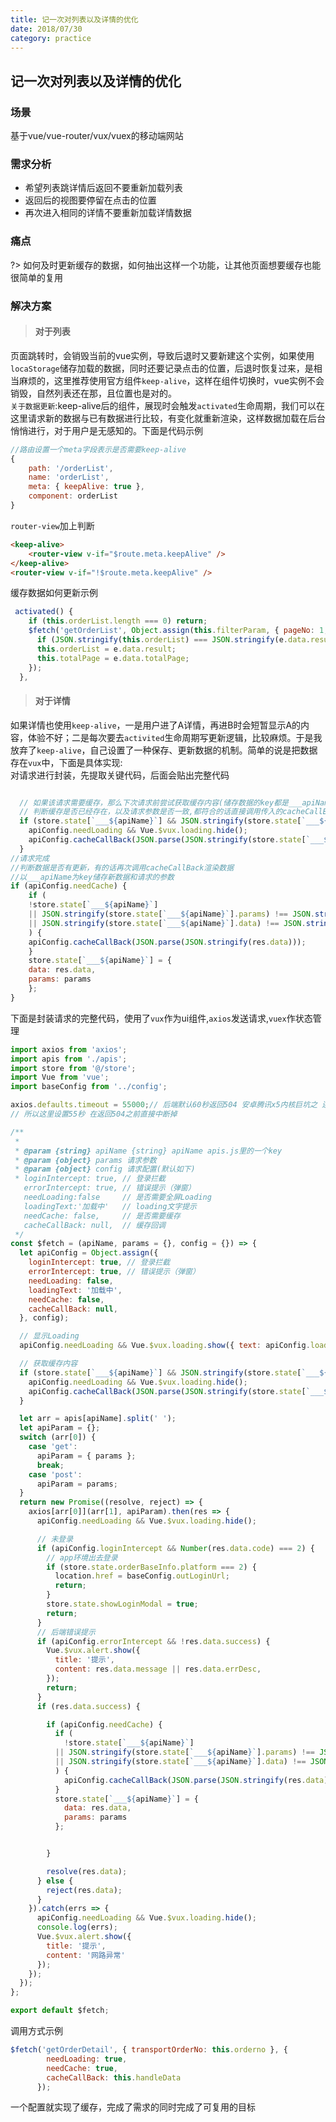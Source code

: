 ```yaml
---
title: 记一次对列表以及详情的优化
date: 2018/07/30
category: practice
---
```


## 记一次对列表以及详情的优化
### 场景  
基于vue/vue-router/vux/vuex的移动端网站
### 需求分析
- 希望列表跳详情后返回不要重新加载列表
- 返回后的视图要停留在点击的位置
- 再次进入相同的详情不要重新加载详情数据

### 痛点
?> 如何及时更新缓存的数据，如何抽出这样一个功能，让其他页面想要缓存也能很简单的复用

### 解决方案
> #### 对于列表  

页面跳转时，会销毁当前的vue实例，导致后退时又要新建这个实例，如果使用`locaStorage`储存加载的数据，同时还要记录点击的位置，后退时恢复过来，是相当麻烦的，这里推荐使用官方组件`keep-alive`，这样在组件切换时，vue实例不会销毁，自然列表还在那，且位置也是对的。  
`关于数据更新`:keep-alive后的组件，展现时会触发`activated`生命周期，我们可以在这里请求新的数据与已有数据进行比较，有变化就重新渲染，这样数据加载在后台悄悄进行，对于用户是无感知的。下面是代码示例
```javascript
//路由设置一个meta字段表示是否需要keep-alive
{
    path: '/orderList',
    name: 'orderList',
    meta: { keepAlive: true },
    component: orderList
}
```
`router-view`加上判断
```html
<keep-alive>
    <router-view v-if="$route.meta.keepAlive" />
</keep-alive>
<router-view v-if="!$route.meta.keepAlive" />
```
缓存数据如何更新示例
```javascript
 activated() {
    if (this.orderList.length === 0) return;
    $fetch('getOrderList', Object.assign(this.filterParam, { pageNo: 1, pageSize: this.orderList.length })).then(e => {
      if (JSON.stringify(this.orderList) === JSON.stringify(e.data.result || [])) return;
      this.orderList = e.data.result;
      this.totalPage = e.data.totalPage;
    });
  },
```
> #### 对于详情  

  如果详情也使用`keep-alive`，一是用户进了A详情，再进B时会短暂显示A的内容，体验不好；二是每次要去`activited`生命周期写更新逻辑，比较麻烦。于是我放弃了`keep-alive`，自己设置了一种保存、更新数据的机制。简单的说是把数据存在`vux`中，下面是具体实现:  
对请求进行封装，先提取关键代码，后面会贴出完整代码
```javascript

  // 如果该请求需要缓存，那么下次请求前尝试获取缓存内容(储存数据的key都是___apiName的形式)
  // 判断缓存是否已经存在，以及请求参数是否一致,都符合的话直接调用传入的cacheCallBack渲染数据，请求仍然继续执行
  if (store.state[`___${apiName}`] && JSON.stringify(store.state[`___${apiName}`].params) === JSON.stringify(params)) {
    apiConfig.needLoading && Vue.$vux.loading.hide();
    apiConfig.cacheCallBack(JSON.parse(JSON.stringify(store.state[`___${apiName}`].data)));
  }
//请求完成
//判断数据是否有更新，有的话再次调用cacheCallBack渲染数据
//以___apiName为key储存新数据和请求的参数
if (apiConfig.needCache) {
    if (
    !store.state[`___${apiName}`]
    || JSON.stringify(store.state[`___${apiName}`].params) !== JSON.stringify(params)
    || JSON.stringify(store.state[`___${apiName}`].data) !== JSON.stringify(res.data)
    ) {
    apiConfig.cacheCallBack(JSON.parse(JSON.stringify(res.data)));
    }
    store.state[`___${apiName}`] = {
    data: res.data,
    params: params
    };
}

```
下面是封装请求的完整代码，使用了`vux`作为ui组件,`axios`发送请求,`vuex`作状态管理
```javascript
import axios from 'axios';
import apis from './apis';
import store from '@/store';
import Vue from 'vue';
import baseConfig from '../config';

axios.defaults.timeout = 55000;// 后端默认60秒返回504 安卓腾讯x5内核巨坑之 连接超时自动重新请求 容易引起严重的重复下单、支付等问题，
// 所以这里设置55秒 在返回504之前直接中断掉

/**
 *
 * @param {string} apiName {string} apiName apis.js里的一个key
 * @param {object} params 请求参数
 * @param {object} config 请求配置(默认如下)
 * loginIntercept: true, // 登录拦截
   errorIntercept: true, // 错误提示（弹窗）
   needLoading:false     // 是否需要全屏Loading
   loadingText:'加载中'   // loading文字提示
   needCache: false,     // 是否需要缓存
   cacheCallBack: null,  // 缓存回调
 */
const $fetch = (apiName, params = {}, config = {}) => {
  let apiConfig = Object.assign({
    loginIntercept: true, // 登录拦截
    errorIntercept: true, // 错误提示（弹窗）
    needLoading: false,
    loadingText: '加载中',
    needCache: false,
    cacheCallBack: null,
  }, config);

  // 显示Loading
  apiConfig.needLoading && Vue.$vux.loading.show({ text: apiConfig.loadingText });

  // 获取缓存内容
  if (store.state[`___${apiName}`] && JSON.stringify(store.state[`___${apiName}`].params) === JSON.stringify(params)) {
    apiConfig.needLoading && Vue.$vux.loading.hide();
    apiConfig.cacheCallBack(JSON.parse(JSON.stringify(store.state[`___${apiName}`].data)));
  }

  let arr = apis[apiName].split(' ');
  let apiParam = {};
  switch (arr[0]) {
    case 'get':
      apiParam = { params };
      break;
    case 'post':
      apiParam = params;
  }
  return new Promise((resolve, reject) => {
    axios[arr[0]](arr[1], apiParam).then(res => {
      apiConfig.needLoading && Vue.$vux.loading.hide();

      // 未登录
      if (apiConfig.loginIntercept && Number(res.data.code) === 2) {
        // app环境出去登录
        if (store.state.orderBaseInfo.platform === 2) {
          location.href = baseConfig.outLoginUrl;
          return;
        }
        store.state.showLoginModal = true;
        return;
      }
      // 后端错误提示
      if (apiConfig.errorIntercept && !res.data.success) {
        Vue.$vux.alert.show({
          title: '提示',
          content: res.data.message || res.data.errDesc,
        });
        return;
      }
      if (res.data.success) {

        if (apiConfig.needCache) {
          if (
            !store.state[`___${apiName}`]
          || JSON.stringify(store.state[`___${apiName}`].params) !== JSON.stringify(params)
          || JSON.stringify(store.state[`___${apiName}`].data) !== JSON.stringify(res.data)
          ) {
            apiConfig.cacheCallBack(JSON.parse(JSON.stringify(res.data)));
          }
          store.state[`___${apiName}`] = {
            data: res.data,
            params: params
          };


        }

        resolve(res.data);
      } else {
        reject(res.data);
      }
    }).catch(errs => {
      apiConfig.needLoading && Vue.$vux.loading.hide();
      console.log(errs);
      Vue.$vux.alert.show({
        title: '提示',
        content: '网路异常'
      });
    });
  });
};

export default $fetch;


```
调用方式示例
```javascript
$fetch('getOrderDetail', { transportOrderNo: this.orderno }, {
        needLoading: true,
        needCache: true,
        cacheCallBack: this.handleData
      });
```
一个配置就实现了缓存，完成了需求的同时完成了可复用的目标